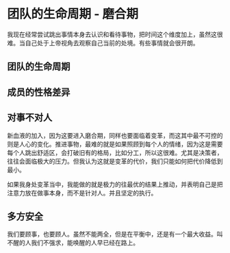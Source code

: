 # 团队的生命周期 - 磨合期

我现在经常尝试跳出事情本身去认识和看待事物，把时间这个维度加上，虽然这很难。当自己处于上帝视角去观察自己当前的处境。有些事情就会很开朗。

## 团队的生命周期



## 成员的性格差异



## 对事不对人

新血液的加入，因为这要进入磨合期，同样也要面临着变革，而这其中最不可控的则是人心的变化。推进事物，最难的就是如果照顾到每个人的情绪，因为这是需要每个人跳出舒适区，会打破旧有的格局，比如分工，所以这很难。尤其是决策者，往往会面临极大的压力。但我认为这就是变革的代价，我们只能如何把代价降低到最小。

如果我身处变革当中，我能做的就是极力的往最优的结果上推动，并表明自己是把注意力放在做事本身，而不是针对人。并且坚定的执行。



## 多方安全

我们要顾事，也要顾人。虽然不能两全，但是在平衡中，还是有一个最大收益。叫不醒的人我们不强求，能唤醒的人早已经在路上。